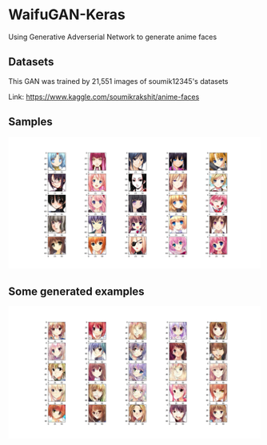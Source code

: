 # WaifuGAN-Keras
Using Generative Adverserial Network to generate anime faces

## Datasets

This GAN was trained by 21,551 images of soumik12345's datasets

Link: https://www.kaggle.com/soumikrakshit/anime-faces

## Samples
![Original](Original_images.jpg)

## Some generated examples
![Preview](Preview.jpg)

